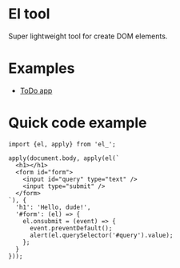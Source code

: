 # El tool

Super lightweight tool for create DOM elements.

# Examples

* [ToDo app](https://github.com/jmas/el-todo)

# Quick code example

```
import {el, apply} from 'el_';

apply(document.body, apply(el(`
  <h1></h1>
  <form id="form">
    <input id="query" type="text" />
    <input type="submit" />
  </form>
`), {
  'h1': 'Hello, dude!',
  '#form': (el) => {
    el.onsubmit = (event) => {
      event.preventDefault();
      alert(el.querySelector('#query').value);
    };
  }
}));
```
